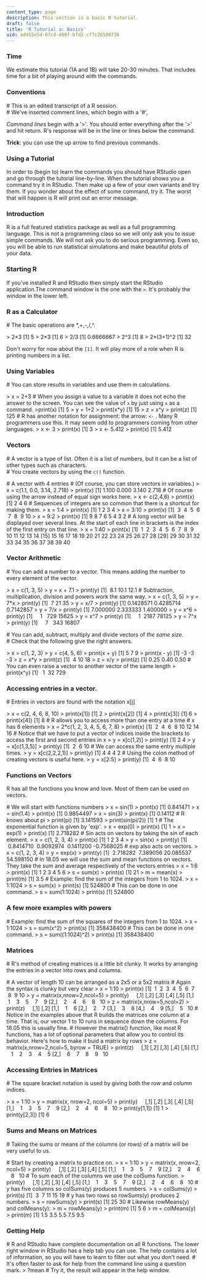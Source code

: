 ```yaml
---
content_type: page
description: This section is a basic R tutorial.
draft: false
title: 'R Tutorial a: Basics'
uid: ad455e5d-07cd-408f-bfd2-cf7c26500738
---
```

### Time

We estimate this tutorial (1A and 1B) will take 20-30 minutes. That includes time for a bit of playing around with the commands.

### Conventions

\# This is an edited transcript of a R session.  
\# We've inserted comment lines, which begin with a '#',

*Command lines* begin with a '>'. You should enter everything after the '>' and hit return. R's response will be in the line or lines below the command.

**Trick**: you can use the up arrow to find previous commands.

### Using a Tutorial

In order to (begin to) learn the commands you should have RStudio open and go through the tutorial line-by-line. When the tutorial shows you a command try it in RStudio. Then make up a few of your own variants and try them. If you wonder about the effect of some command, try it. The worst that will happen is R will print out an error message.

### Introduction

R is a full featured statistics package as well as a full programming language. This is not a programming class so we will only ask you to issue simple commands. We will not ask you to do serious programming. Even so, you will be able to run statistical simulations and make beautiful plots of your data.

### Starting R

If you've installed R and RStudio then simply start the RStudio application.The command window is the one with the `>`. It's probably the window in the lower left.

### R as a Calculator

\# The basic operations are \*,+,-,/,^.

\> 2+3 \[1\] 5 > 2\*3 \[1\] 6 > 2/3 \[1\] 0.6666667 > 2^3 \[1\] 8 > 2\*(3+1)^2 \[1\] 32    

Don't worry for now about the `[1]`. It will play more of a role when R is printing numbers in a list.

### Using Variables

\# You can store results in variables and use them in calculations.

\> x = 2+3 # When you assign a value to a variable it does not echo the answer to the screen. You can see the value of `x` by just using `x` as a command. >print(x) \[1\] 5 > y = 1+2 > print(x\*y) \[1\] 15 > z = x^y > print(z) \[1\] 125 # R has another notation for assignment: the arrow: `<-` . Many R programmers use this. It may seem odd to programmers coming from other languages. > x \<- 3 > print(x) \[1\] 3 > x \<- 5.412 > print(x) \[1\] 5.412    

### Vectors

\# A vector is a type of list. Often it is a list of numbers, but it can be a list of other types such as characters.  
\# You create vectors by using the `c()` function.

\# A vector with 4 entries # (Of course, you can store vectors in variables.) > x = c(1.1, 0.0, 3.14, 2.718) > print(x) \[1\] 1.100 0.000 3.140 2.718 # Of course using the arrow instead of equal sign works here. > x \<- c(2,4,6) > print(x) \[1\] 2 4 6 # Sequences of integers are so common that there is a shortcut for making them. > x = 1:4 > print(x) \[1\] 1 2 3 4 > x = 3:10 > print(x) \[1\]  3  4  5  6  7  8  9 10 > x = 9:2 > print(x) \[1\] 9 8 7 6 5 4 3 2 # A long vector will be displayed over several lines. At the start of each line in brackets is the index of the first entry on that line. > x = 1:40 > print(x) \[1\]  1  2  3  4  5  6  7  8  9 10 11 12 13 14 \[15\] 15 16 17 18 19 20 21 22 23 24 25 26 27 28 \[29\] 29 30 31 32 33 34 35 36 37 38 39 40    

### Vector Arithmetic

\# You can add a number to a vector. This means adding the number to every element of the vector.

\> x = c(1, 3, 5) > y = x + 7.1 > print(y) \[1\]  8.1 10.1 12.1 # Subtraction, multiplication, division and powers work the same way. > x = c(1, 3, 5) > y = 7\*x > print(y) \[1\]  7 21 35 > y = x/7 > print(y) \[1\] 0.1428571 0.4285714 0.7142857 > y = 7/x > print(y) \[1\] 7.000000 2.333333 1.400000 > y = x^6 > print(y) \[1\]     1   729 15625 > y = x^7 > print(y) \[1\]     1  2187 78125 > y = 7^x > print(y) \[1\]     7   343 16807    

\# You can add, subtract, multiply and divide vectors of *the same size.*  
\# Check that the following give the right answers.

\> x = c(1, 2, 3) > y = c(4, 5, 6) > print(x + y) \[1\] 5 7 9 > print(x - y) \[1\] -3 -3 -3 > z = x\*y > print(z) \[1\]  4 10 18 > z = x/y > print(z) \[1\] 0.25 0.40 0.50 # You can even raise a vector to another vector of the same length > print(x^y) \[1\]   1  32 729    

### Accessing entries in a vector.

\# Entries in vectors are found with the notation x\[j\]

\> x = c(2, 4, 6, 8, 10) > print(x\[1\]) \[1\] 2 > print(x\[2\]) \[1\] 4 > print(x\[3\]) \[1\] 6 > print(x\[4\]) \[1\] 8 # R allows you to access more than one entry at a time # x has 8 elements > x = 2\*c(1, 2, 3, 4, 5, 6, 7, 8) > print(x) \[1\]  2  4  6  8 10 12 14 16 # Notice that we have to put a vector of indices inside the brackets to access the first and second entries in x > y = x\[c(1,2)\] > print(y) \[1\] 2 4 > y = x\[c(1,3,5)\] > print(y) \[1\]  2  6 10 # We can access the same entry multiple times. > y = x\[c(2,2,2,1)\] > print(y) \[1\] 4 4 4 2 # Using the colon method of creating vectors is useful here. > y = x\[2:5\] > print(y) \[1\]  4  6  8 10    

### Functions on Vectors

R has all the functions you know and love. Most of them can be used on vectors.

\# We will start with functions numbers > x = sin(1) > print(x) \[1\] 0.841471 > x = sin(1.4) > print(x) \[1\] 0.9854497 > x = sin(3) > print(x) \[1\] 0.14112 # R knows about pi > print(pi) \[1\] 3.141593 > print(sin(pi/2)) \[1\] 1 # The exponential function is given by 'exp'. > x = exp(0) > print(x) \[1\] 1 > x = exp(1) > print(x) \[1\] 2.718282 # Sin acts on vectors by taking the sin of each element. > x = c(1, 2, 3, 4) > print(x) \[1\] 1 2 3 4 > y = sin(x) > print(y) \[1\]  0.8414710  0.9092974  0.1411200 -0.7568025 # exp also acts on vectors. > x = c(1, 2, 3, 4) > y = exp(x) > print(y) \[1\]  2.718282  7.389056 20.085537 54.598150 # In 18.05 we will use the sum and mean functions on vectors. They take the sum and average respectively of the vectors entries > x = 1:6 > print(x) \[1\] 1 2 3 4 5 6 > s = sum(x) > print(s) \[1\] 21 > m = mean(x) > print(m) \[1\] 3.5 # Example: find the sum of the integers from 1 to 1024. > x = 1:1024 > s = sum(x) > print(s) \[1\] 524800 # This can be done in one command. > s = sum(1:1024) > print(s) \[1\] 524800      

### A few more examples with powers

\# Example: find the sum of the squares of the integers from 1 to 1024. > x = 1:1024 > s = sum(x^2) > print(s) \[1\] 358438400 # This can be done in one command. > s = sum((1:1024)^2) > print(s) \[1\] 358438400      

### Matrices

\# R's method of creating matrices is a little bit clunky. It works by arranging the entries in a vector into rows and columns.

\# A vector of length 10 can be arranged as a 2x5 or a 5x2 matrix # Again the syntax is clunky but very clear > x = 1:10 > print(x) \[1\]  1  2  3  4  5  6  7  8  9 10 > y = matrix(x,nrow=2,ncol=5) > print(y)     \[,1\] \[,2\] \[,3\] \[,4\] \[,5\] \[1,\]    1    3    5    7    9 \[2,\]    2    4    6    8   10 > z = matrix(x,nrow=5,ncol=2) > print(z)     \[,1\] \[,2\] \[1,\]    1    6 \[2,\]    2    7 \[3,\]    3    8 \[4,\]    4    9 \[5,\]    5   10 # Notice in the examples above that R builds the matrices one column at a time. That is, our vector 1 to 10 runs in sequence down the columns. For 18.05 this is usually fine. # However the matrix() function, like most R functions, has a lot of optional parameters that allow you to control its behavior. Here's how to make it buid a matrix by rows > z = matrix(x,nrow=2,ncol=5, byrow = TRUE) > print(z)     \[,1\] \[,2\] \[,3\] \[,4\] \[,5\] \[1,\]    1    2    3    4    5 \[2,\]    6    7    8    9   10    

### Accessing Entries in Matrices

\# The square bracket notation is used by giving both the row and column indices.

\> x = 1:10 > y = matrix(x, nrow=2, ncol=5) > print(y)     \[,1\] \[,2\] \[,3\] \[,4\] \[,5\] \[1,\]    1    3    5    7    9 \[2,\]    2    4    6    8   10 > print(y\[1,1\]) \[1\] 1 > print(y\[2,3\]) \[1\] 6    

### Sums and Means on Matrices

\# Taking the sums or means of the columns (or rows) of a matrix will be very useful to us.

\# Start by creating a matrix to practice on. > x = 1:10 > y = matrix(x, nrow=2, ncol=5) > print(y)     \[,1\] \[,2\] \[,3\] \[,4\] \[,5\] \[1,\]    1    3    5    7    9 \[2,\]    2    4    6    8   10 # To sum each of the columns we use the colSums function. > print(y)     \[,1\] \[,2\] \[,3\] \[,4\] \[,5\] \[1,\]    1    3    5    7    9 \[2,\]    2    4    6    8   10 # y has five columns so colSums(y) produces 5 numbers. > s = colSums(y) > print(s) \[1\]  3  7 11 15 19 # y has two rows so rowSums(y) produces 2 numbers. > s = rowSums(y) > print(s) \[1\] 25 30 # Likewise rowMeans(y) and colMeans(y): > m = rowMeans(y) > print(m) \[1\] 5 6 > m = colMeans(y) > print(m) \[1\] 1.5 3.5 5.5 7.5 9.5    

### Getting Help

\# R and RStudio have complete documentation on all R functions. The lower right window in RStudio has a help tab you can use. The help contains a lot of information, so you will have to learn to filter out what you don't need. # It's often faster to ask for help from the command line using a question mark. > ?mean # Try it, the result will appear in the help window.